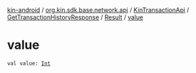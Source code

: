 [kin-android](../../../../index.md) / [org.kin.sdk.base.network.api](../../../index.md) / [KinTransactionApi](../../index.md) / [GetTransactionHistoryResponse](../index.md) / [Result](index.md) / [value](./value.md)

# value

`val value: `[`Int`](https://kotlinlang.org/api/latest/jvm/stdlib/kotlin/-int/index.html)